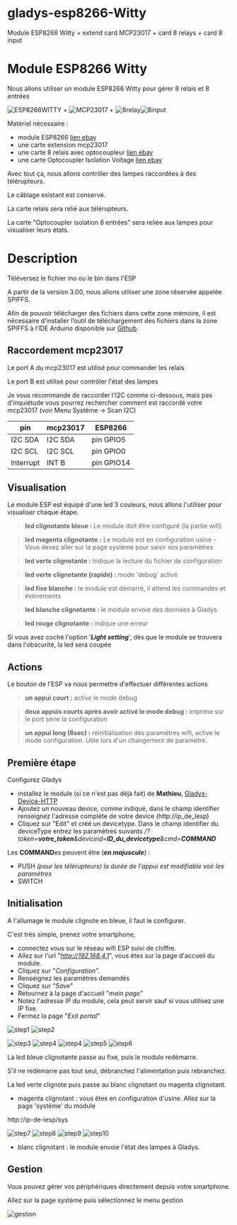 # gladys-esp8266-Witty
Module ESP8266 Witty + extend card MCP23017 + card 8 relays + card 8 input
# Module ESP8266 Witty
Nous allons utiliser un module ESP8266 Witty pour gérer 8 relais et 8 entrées

![ESP8266WITTY](https://github.com/zzuutt/gladys-esp8266-Witty/blob/master/images/ESP8266-Witty.jpg) + ![MCP23017](https://github.com/zzuutt/gladys-esp8266-Witty/blob/master/images/mcp23017.jpg) + ![8relay](https://github.com/zzuutt/gladys-esp8266-Witty/blob/master/images/8relay.jpg)![8input](https://github.com/zzuutt/gladys-esp8266-Witty/blob/master/images/8input.jpg)

Matériel nécessaire :
- module ESP8266 [lien ebay](https://www.ebay.fr/itm/ESP8266-Serial-WIFI-Witty-Cloud-Development-Board-ESP-12F-Module-MINI-Nodemcu/264039039222?_trkparms=aid=111001&algo=REC.SEED&ao=1&asc=20160908105057&meid=7912a8f239d74abcb7126c140473364d&pid=100675&rk=6&rkt=15&sd=173503702813&itm=264039039222&_trksid=p2481888.c100675.m4236&_trkparms=pageci:8df836f6-4f16-11e9-aa46-74dbd1802d22%7Cparentrq:b59144011690ad794a1eef74fff9554d%7Ciid:1)
- une carte extension mcp23017
- une carte 8 relais avec optocoupleur [lien ebay](https://www.ebay.fr/itm/1-2-4-8-16-12V-Channel-Relay-Module-With-optocoupler-For-PIC-AVR-DSP-ARM-Arduino/173604730014?var=472283979123&_trkparms=aid=222007&algo=SIM.MBE&ao=2&asc=20170831090034&meid=e1b7924e5ee348e0948b592fde06df41&pid=100005&rk=1&rkt=9&sd=391975892322&itm=472283979123&_trksid=p2047675.c100005.m1851) 
- une carte Optocoupler Isolation Voltage [lien ebay](https://www.ebay.fr/itm/Optocoupler-Isolation-Voltage-Test-Board-8-Channel-AC-220V-MCU-TTL-for-PLC/263162567047?_trkparms=aid=111001&algo=REC.SEED&ao=1&asc=20160908105057&meid=7912a8f239d74abcb7126c140473364d&pid=100675&rk=4&rkt=15&sd=173503702813&itm=263162567047&_trksid=p2481888.c100675.m4236&_trkparms=pageci:8df836f6-4f16-11e9-aa46-74dbd1802d22%7Cparentrq:b59144011690ad794a1eef74fff9554d%7Ciid:1)

Avec tout ça, nous allons contrôler des lampes raccordées à des télérupteurs. 

Le câblage existant est conservé. 

La carte relais sera relié aux télérupteurs.

La carte "Optocoupler isolation 8 entrées" sera reliée aux lampes pour visualiser leurs états.

# Description

Téléversez le fichier ino ou le bin dans l'ESP

A partir de la version 3.00, nous allons utiliser une zone réservée appelée SPIFFS.

Afin de pouvoir télécharger des fichiers dans cette zone mémoire, il est nécessaire d’installer l’outil de téléchargement des fichiers dans la zone SPIFFS à l’IDE Arduino disponible sur [Github](https://github.com/esp8266/arduino-esp8266fs-plugin).

## Raccordement mcp23017

Le port A du mcp23017 est utilisé pour commander les relais

Le port B est utilisé pour contrôler l'état des lampes

Je vous recommande de raccorder l'I2C comme ci-dessous, mais pas d’inquiétude vous pourrez rechercher comment est raccordé votre mcp23017 (voir Menu Système -> Scan I2C) 

| pin |      mcp23017      |     ESP8266
|-----|--------------------|--------------------
|I2C SDA | I2C SDA | pin GPIO5
|I2C SCL | I2C SCL | pin GPIO0
|Interrupt | INT B | pin GPIO14

## Visualisation 
Le module ESP est équipé d'une led 3 couleurs, nous allons l'utiliser pour visualiser chaque étape.
> **led clignotante bleue :**
> Le module doit être configuré (la partie wifi)

> **led magenta clignotante :**
> Le module est en configuration usine - Vous devez aller sur la page système pour saisir vos paramètres 

> **led verte clignotante :**
> Indique la lecture du fichier de configuration

>**led verte clignotante (rapide) :**
>mode 'debug' activé

>**led fixe blanche :**
>le module est démarré, il attend les commandes et évènements

> **led blanche clignotante :**
> le module envoie des données à Gladys

> **led rouge clignotante :**
> indique une erreur

Si vous avez coché l'option '***Light setting***', dès que le module se trouvera dans l'obscurité, la led sera coupée
 
## Actions
Le bouton de l'ESP va nous permettre d'effectuer différentes actions
> **un appui court :**
> active le mode debug

> **deux appuis courts après avoir activé le mode debug :**
> imprime sur le port série la configuration

> **un appui long (8sec) :**
> réinitialisation des paramètres wifi, active le mode configuration. Utile lors d'un changement de paramètre.

## Première étape
Configurez Gladys
* installez le module (si ce n'est pas déjà fait) de **Mathieu**, [Gladys-Device-HTTP](https://github.com/MathieuAndrade/Gladys-Device-HTTP)
* Ajoutez un nouveau device, comme indiqué, dans le champ identifier renseignez l'adresse complète de votre device (http://ip_de_lesp)
* Cliquez sur "Edit" et créé un devicetype. Dans le champ identifier du deviceType entrez les paramètres suivants */?token=**votre_token**&deviceid=**ID_du_devicetype**&cmd=**COMMAND***

Les **COMMAND**es peuvent être (***en majuscule***) :

* PUSH   *(pour les télérupteurs) la durée de l'appui est modifiable voir les paramètres*
* SWITCH

## Initialisation
A l'allumage le module clignote en bleue, il faut le configurer.

C'est très simple, prenez votre smartphone, 

* connectez vous sur le réseau wifi ESP suivi de chiffre.
* Allez sur l'url "*http://192.168.4.1*", vous êtes sur la page d'accueil du module.
* Cliquez sur "*Configuration*".
* Renseignez les paramètres demandés
* Cliquez sur "*Save*"
* Retournez à la page d'accueil "*main page*"
* Notez l'adresse IP du module, cela peut servir sauf si vous utilisez une IP fixe
* Fermez la page "*Exit portal*"

![step1](https://github.com/zzuutt/gladys-esp8266-Witty/blob/master/images/step1.jpg)
![step2](https://github.com/zzuutt/gladys-esp8266-Witty/blob/master/images/step2.jpg)

![step3](https://github.com/zzuutt/gladys-esp8266-Witty/blob/master/images/step3.jpg)
![step4](https://github.com/zzuutt/gladys-esp8266-Witty/blob/master/images/step4-2.jpg)
![step4](https://github.com/zzuutt/gladys-esp8266-Witty/blob/master/images/step4-3.jpg)
![step5](https://github.com/zzuutt/gladys-esp8266-Witty/blob/master/images/step6.jpg)
![step6](https://github.com/zzuutt/gladys-esp8266-Witty/blob/master/images/step8-0.jpg)

La led bleue clignotante passe au fixe, puis le module redémarre.

S'il ne redémarre pas tout seul, débranchez l'alimentation puis rebranchez.

La led verte clignote puis passe au blanc clignotant ou magenta clignotant. 

- magenta clignotant : vous êtes en configuration d'usine. Allez sur la page 'système' du module

http://ip-de-lesp/sys

![step7](https://github.com/zzuutt/gladys-esp8266-Witty/blob/master/images/step5-1.jpg)
![step8](https://github.com/zzuutt/gladys-esp8266-Witty/blob/master/images/step6-2.jpg)
![step9](https://github.com/zzuutt/gladys-esp8266-Witty/blob/master/images/step7-1.jpg)
![step10](https://github.com/zzuutt/gladys-esp8266-Witty/blob/master/images/step8-1.jpg)

- blanc clignotant : le module envoie l'état des lampes à Gladys.

## Gestion

Vous pouvez gérer vos périphériques directement depuis votre smartphone.

Allez sur la page système puis sélectionnez le menu gestion

![gestion](https://github.com/zzuutt/gladys-esp8266-Witty/blob/master/images/step9.jpg)
